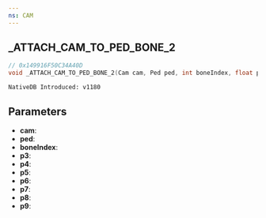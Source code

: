 ```yaml
---
ns: CAM
---
```

## _ATTACH_CAM_TO_PED_BONE_2

```c
// 0x149916F50C34A40D
void _ATTACH_CAM_TO_PED_BONE_2(Cam cam, Ped ped, int boneIndex, float p3, float p4, float p5, float p6, float p7, float p8, BOOL p9);
```

```
NativeDB Introduced: v1180
```

## Parameters
* **cam**:
* **ped**:
* **boneIndex**:
* **p3**:
* **p4**:
* **p5**:
* **p6**:
* **p7**:
* **p8**:
* **p9**:
